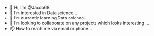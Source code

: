 - 👋 Hi, I’m @Jacob68
- 👀 I’m interested in Data science...
- 🌱 I’m currently learning Data science..
- 💞️ I’m looking to collaborate on any projects which looks interesting ...
- 📫 How to reach me via email or phone...

<!---
Jacob68/Jacob68 is a ✨ special ✨ repository because its `README.md` (this file) appears on your GitHub profile.
You can click the Preview link to take a look at your changes.
--->
